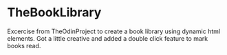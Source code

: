# TheBookLibrary
Excercise from TheOdinProject to create a book library using dynamic html elements. 
Got a little creative and added a double click feature to mark books read.
